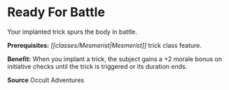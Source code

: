 ﻿---
cssclass: [feats]

---
# Ready For Battle

Your implanted trick spurs the body in battle.

**Prerequisites:** _[[classes/Mesmerist|Mesmerist]]_ trick class feature.

**Benefit:** When you implant a trick, the subject gains a +2 morale bonus on initiative checks until the trick is triggered or its duration ends.

**Source** Occult Adventures